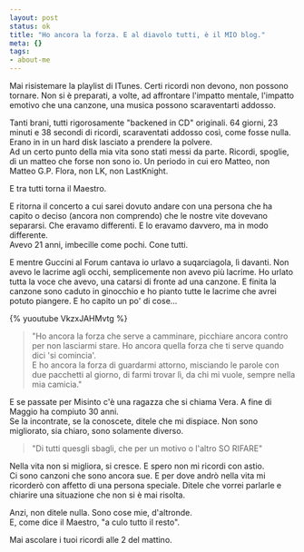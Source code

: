 ```yaml
--- 
layout: post
status: ok
title: "Ho ancora la forza. E al diavolo tutti, è il MIO blog."
meta: {}
tags: 
- about-me
---
```

Mai risistemare la playlist di ITunes. Certi ricordi non devono, non possono tornare. Non si è preparati, a volte, ad affrontare l'impatto mentale, l'impatto emotivo che una canzone, una musica possono scaraventarti addosso.  
  
Tanti brani, tutti rigorosamente "backened in CD" originali. 64 giorni, 23 minuti e 38 secondi di ricordi, scaraventati addosso così, come fosse nulla. Erano in in un hard disk lasciato a prendere la polvere.  
Ad un certo punto della mia vita sono stati messi da parte. Ricordi, spoglie, di un matteo che forse non sono io. Un periodo in cui ero Matteo, non Matteo G.P. Flora, non LK, non LastKnight.  
  
E tra tutti torna il Maestro.  
  
E ritorna il concerto a cui sarei dovuto andare con una persona che ha capito o deciso (ancora non comprendo) che le nostre vite dovevano separarsi. Che eravamo differenti. E lo eravamo davvero, ma in modo differente.  
Avevo 21 anni, imbecille come pochi. Cone tutti.  
  
E mentre Guccini al Forum cantava io urlavo a suqarciagola, lì davanti. Non avevo le lacrime agli occhi, semplicemente non avevo più lacrime. Ho urlato tutta la voce che avevo, una catarsi di fronte ad una canzone. E finita la canzone sono caduto in ginocchio e ho pianto tutte le lacrime che avrei potuto piangere. E ho capito un po' di cose...   
  
{% yuoutube VkzxJAHMvtg %}  
  
> "Ho ancora la forza che serve a camminare, picchiare ancora contro per non lasciarmi stare. Ho ancora quella forza che ti serve quando dici 'si comincia'.  
> E ho ancora la forza di guardarmi attorno, misciando le parole con due pacchetti al giorno, di farmi trovar lì, da chi mi vuole, sempre nella mia camicia."  
  
E se passate per Misinto c'è una ragazza che si chiama Vera. A fine di Maggio ha compiuto 30 anni.  
Se la incontrate, se la conoscete, ditele che mi dispiace. Non sono migliorato, sia chiaro, sono solamente diverso.  
  
> "Di tutti quesgli sbagli, che per un motivo o l'altro SO RIFARE"  
  
Nella vita non si migliora, si cresce. E spero non mi ricordi con astio.  
Ci sono canzoni che sono ancora sue. E per dove andrò nella vita mi ricorderò con affetto di una persona speciale. Ditele che vorrei parlarle e chiarire una situazione che non si è mai risolta.  
  
Anzi, non ditele nulla. Sono cose mie, d'altronde.  
E, come dice il Maestro, "a culo tutto il resto".  
  
Mai ascolare i tuoi ricordi alle 2 del mattino. 
